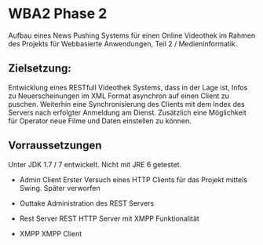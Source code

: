 WBA2 Phase 2
======

Aufbau eines News Pushing Systems für einen Online Videothek im Rahmen des
Projekts für Webbasierte Anwendungen, Teil 2 / Medieninformatik.

## Zielsetzung:  
Entwicklung eines RESTfull Videothek Systems, dass in der Lage ist, Infos zu Neuerscheinungen im XML Format asynchron auf einen Client zu puschen.
Weiterhin eine Synchronisierung des Clients mit dem Index des Servers nach erfolgter Anmeldung am Dienst.
Zusätzlich eine Möglichkeit für Operator neue Filme und Daten einstellen zu können.

## Vorraussetzungen
Unter JDK 1.7 / 7 entwickelt. Nicht mit JRE 6 getestet.

- Admin Client
Erster Versuch eines HTTP Clients für das Projekt mittels Swing. Später verworfen

- Outtake
Administration des REST Servers

- Rest Server
REST HTTP Server mit XMPP Funktionalität

- XMPP
XMPP Client
